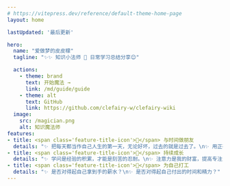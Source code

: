 ```yaml
---
# https://vitepress.dev/reference/default-theme-home-page
layout: home

lastUpdated: '最后更新'

hero:
  name: "爱做梦的皮皮檬"
  tagline: "✨✨ 知识小法师 🧙 日常学习总结分享😊"

  actions:
    - theme: brand
      text: 开始魔法 →
      link: /md/guide/guide
    - theme: alt
      text: GitHub
      link: https://github.com/clefairy-w/clefairy-wiki
  image:
    src: /magician.png
    alt: 知识魔法师
features:
- title: <span class='feature-title-icon'>📝</span> ️与时间做朋友
  details: "✨ 把每天都当作自己人生的第一天，无论好坏，过去的就是过去了。\n✨ 用正确的方法做正确的事情，你一定会变得更好！若长期持续用正确的方法做正确的事情，你的未来一定会很伟大！"
- title: <span class='feature-title-icon'>🚀</span> 持续成长
  details: "✨ 学问是经验的积累，才能是刻苦的忍耐。\n✨ 注意力是我的财富，提高专注力！\n✨ 成长只有突破了成本线才有意义，突破成本线后也要继续成长！"
- title: <span class='feature-title-icon'>🎉</span> 为自己打工
  details: "✨ 是否对得起自己拿到手的薪水？\n✨ 是否对得起自己付出的时间和精力？"
---
```


